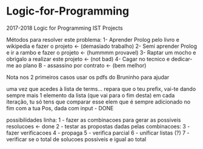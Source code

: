 # Logic-for-Programming
2017-2018 Logic for Programming IST Projects

Métodos para resolver este problema:
  1- Aprender Prolog pelo livro e wikipedia e fazer o projeto <- (demasiado trabalho)
  2- Semi aprender Prolog e ir a rambo e fazer o projeto <- (hummmm provavel)
  3- Raptar um mocho e obrigalo a realizar este projeto <- (not bad)
  4- Cagar no tecnico e dedicar-me ao plano B - assassino por contrato <- (bem melhor)

Nota nos 2 primeiros casos usar os pdfs do Bruninho para ajudar



uma vez que acedes à lista de terms...
repara que o teu prefix, vai-te dando sempre mais 1 elemento da lista (que vai para o fim desta) em cada iteração, tu só tens que comparar esse elem que é sempre adicionado no fim com a tua Pos, dada com input - DONE

possibilidades linha:
  1 - fazer as combinacoes para gerar as possiveis resolucoes <- done
  2 - testar as propostas dadas pelas combinacoes:
  3 - fazer verificacoes
  4 - propaga 
  5 - verifica parcial
  6 - unificar listas (?)
  7 - verificar se o total de solucoes possiveis e igual ao total
